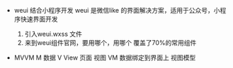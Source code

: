 - weui 结合小程序开发
  weui 是微信like 的界面解决方案，适用于公众号，小程序快速界面开发
  1. 引入weui.wxss 文件
  2. 来到weui组件官网，要用哪个，用哪个 覆盖了70%的常用组件

- MVVM 
  M 数据
  V View 页面   视图
  VM 数据绑定到界面上 视图模型
  